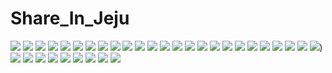 # Share_In_Jeju



<img src="https://user-images.githubusercontent.com/76565908/214477100-702f8204-d8d5-4685-b53b-d5227f71b7f7.jpg">
<img src="https://user-images.githubusercontent.com/76565908/214477104-3f99f5f3-5898-42c7-89d8-c50a74fed717.jpg">
<img src="https://user-images.githubusercontent.com/76565908/214477113-2950bc8c-e0dd-4de6-9b36-071b111fc9c3.jpg">
<img src="https://user-images.githubusercontent.com/76565908/214477119-32f9af7d-afa5-4763-93af-371ac52570f5.jpg">
<img src="https://user-images.githubusercontent.com/76565908/214477128-7cdd4bf8-66f1-46ab-823a-ccf9c4a7f41d.jpg">
<img src="https://user-images.githubusercontent.com/76565908/214477132-3cc7b5c1-8887-46b3-a9fe-b3532bb257c1.jpg">
<img src="https://user-images.githubusercontent.com/76565908/214477136-4764f1ee-0dfd-47ec-afcd-0077702e7d61.jpg">
<img src="https://user-images.githubusercontent.com/76565908/214477140-5c8119f3-23ec-4905-ad61-60f12427d05a.jpg">
<img src="https://user-images.githubusercontent.com/76565908/214477142-29bede37-190b-42a6-8102-5fa58363199f.jpg">
<img src="https://user-images.githubusercontent.com/76565908/214477150-046aade9-e966-4e94-b449-069b84390d46.jpg">
<img src="https://user-images.githubusercontent.com/76565908/214477196-878ff65d-7fb4-4ab7-b7e5-85dcfdfba122.jpg">
<img src="https://user-images.githubusercontent.com/76565908/214477201-2f96ac5b-1446-4004-b454-b3e8b4cf97cb.jpg">
<img src="https://user-images.githubusercontent.com/76565908/214477225-391772ed-bc98-4a09-916a-257668a6ab76.jpg">
<img src="https://user-images.githubusercontent.com/76565908/214477235-58c127f6-4ff8-4d56-bfa0-6b0cd882e613.jpg">
<img src="https://user-images.githubusercontent.com/76565908/214477434-8b3eb564-48a2-44f1-9673-c4bfbf6e8a34.jpg">
<img src="https://user-images.githubusercontent.com/76565908/214477445-d144b068-f4f1-41c1-87c2-5eb2046600e6.jpg">
<img src="https://user-images.githubusercontent.com/76565908/214477452-a287d636-120f-4475-8c2a-9d9148150e69.jpg">
<img src="https://user-images.githubusercontent.com/76565908/214477454-63482bfd-216c-4425-9fdb-5b76a4fcdb58.jpg">
<img src="https://user-images.githubusercontent.com/76565908/214477459-0e393121-a2d5-4b15-9f52-be5158c3187f.jpg">
<img src="https://user-images.githubusercontent.com/76565908/214477462-f7518cd4-52c3-46e5-a470-8b3c883ddb69.jpg">
<img src="https://user-images.githubusercontent.com/76565908/214477465-e7bafae5-a8c3-4a91-b448-dc26564fe004.jpg">
<img src="https://user-images.githubusercontent.com/76565908/214477474-209d7b76-1368-498c-b053-07bb7332b972.jpg">
<img src="https://user-images.githubusercontent.com/76565908/214484302-ae18eb4b-f62d-41f4-a837-0605fe9a9080.jpg">
<img src="https://user-images.githubusercontent.com/76565908/214484311-000fa998-04e5-40c4-8d3e-0c516eb77f53.jpg">
<img src="https://user-images.githubusercontent.com/76565908/214484319-424078c3-7281-454d-aba5-9f3ffe731174.jpg">)
<img src="https://user-images.githubusercontent.com/76565908/214484383-bcb0ba2d-d87e-45f4-8ec3-51675038a1ec.jpg">
<img src="https://user-images.githubusercontent.com/76565908/214484395-7af0f1ba-a19e-4fea-a674-85d8b4c14c85.jpg">
<img src="https://user-images.githubusercontent.com/76565908/214484400-caa6e03e-b31a-44f1-bd7a-ea58da14ed4b.jpg">
<img src="https://user-images.githubusercontent.com/76565908/214484416-77b55f75-b357-453e-939c-5bb1c9429366.jpg">
<img src="https://user-images.githubusercontent.com/76565908/214484423-77054743-f757-4956-97c8-e5b8a47888d7.jpg">
<img src="https://user-images.githubusercontent.com/76565908/214484430-161f4946-8a41-42d7-96a7-780ade039187.jpg">
<img src="https://user-images.githubusercontent.com/76565908/214484438-a39fb605-761a-4a13-a196-a02e5959b016.jpg">
<img src="https://user-images.githubusercontent.com/76565908/214484449-b8d194e3-9d71-46d8-ac1d-4fdea70c5611.jpg">
<img src="https://user-images.githubusercontent.com/76565908/214484457-8a23bf41-82b8-4049-ab71-f973ab37ca8c.jpg">
